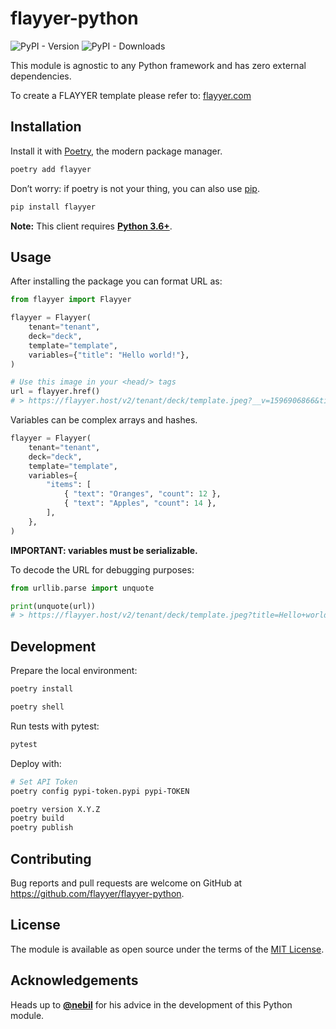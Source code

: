 # flayyer-python
![PyPI - Version](https://img.shields.io/pypi/v/flayyer)
![PyPI - Downloads](https://img.shields.io/pypi/dm/flayyer)

This module is agnostic to any Python framework and has zero external dependencies.

To create a FLAYYER template please refer to: [flayyer.com](https://flayyer.com?ref=flayyer-python)

## Installation

Install it with [Poetry](https://python-poetry.org/), the modern package manager.

```sh
poetry add flayyer
```

Don’t worry: if poetry is not your thing, you can also use [pip](https://pip.pypa.io/en/stable/).

```sh
pip install flayyer
```

**Note:** This client requires [**Python 3.6+**](https://docs.python.org/3/whatsnew/3.6.html).

## Usage

After installing the package you can format URL as:

```python
from flayyer import Flayyer

flayyer = Flayyer(
    tenant="tenant",
    deck="deck",
    template="template",
    variables={"title": "Hello world!"},
)

# Use this image in your <head/> tags
url = flayyer.href()
# > https://flayyer.host/v2/tenant/deck/template.jpeg?__v=1596906866&title=Hello+world%21
```

Variables can be complex arrays and hashes.

```python
flayyer = Flayyer(
    tenant="tenant",
    deck="deck",
    template="template",
    variables={
        "items": [
            { "text": "Oranges", "count": 12 },
            { "text": "Apples", "count": 14 },
        ],
    },
)
```

**IMPORTANT: variables must be serializable.**

To decode the URL for debugging purposes:

```python
from urllib.parse import unquote

print(unquote(url))
# > https://flayyer.host/v2/tenant/deck/template.jpeg?title=Hello+world!&__v=123
```

## Development

Prepare the local environment:

```sh
poetry install
```

```sh
poetry shell
```

Run tests with pytest:

```sh
pytest
```

Deploy with:

```sh
# Set API Token
poetry config pypi-token.pypi pypi-TOKEN

poetry version X.Y.Z
poetry build
poetry publish
```

## Contributing

Bug reports and pull requests are welcome on GitHub at https://github.com/flayyer/flayyer-python.

## License

The module is available as open source under the terms of the [MIT License](https://opensource.org/licenses/MIT).

## Acknowledgements

Heads up to [**@nebil**](https://github.com/nebil) for his advice in the development of this Python module.
